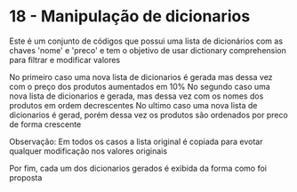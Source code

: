 # 18 - Manipulação de dicionarios

Este é um conjunto de códigos que possui uma lista de dicionários com as chaves 'nome' e 'preco' e tem o objetivo de usar dictionary comprehension para filtrar e modificar valores

No primeiro caso uma nova lista de dicionarios é gerada mas dessa vez com o preço dos produtos aumentados em 10%
No segundo caso uma nova lista de dicionarios e gerada, mas dessa vez com os nomes dos produtos em ordem decrescentes
No ultimo caso uma nova lista de dicionarios é gerad, porém dessa vez os produtos são ordenados por preco de forma crescente

Observação: Em todos os casos a lista original é copiada para evotar qualquer modificação nos valores originais

Por fim, cada um dos dicionarios gerados é exibida da forma como foi proposta
